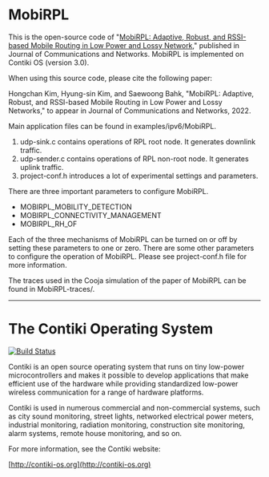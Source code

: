 MobiRPL
============================

This is the open-source code of "[MobiRPL: Adaptive, Robust, and RSSI-based Mobile Routing in Low Power and Lossy Network](https://ieeexplore.ieee.org/document/9718363)," published in Journal of Communications and Networks.
MobiRPL is implemented on Contiki OS (version 3.0).

When using this source code, please cite the following paper:

Hongchan Kim, Hyung-sin Kim, and Saewoong Bahk, "MobiRPL: Adaptive, Robust, and RSSI-based Mobile Routing in Low Power and Lossy Networks," to appear in Journal of Communications and Networks, 2022.

Main application files can be found in examples/ipv6/MobiRPL.
1. udp-sink.c contains operations of RPL root node. It generates downlink traffic.
2. udp-sender.c contains operations of RPL non-root node. It generates uplink traffic.
3. project-conf.h introduces a lot of experimental settings and parameters.

There are three important parameters to configure MobiRPL.
* MOBIRPL_MOBILITY_DETECTION
* MOBIRPL_CONNECTIVITY_MANAGEMENT
* MOBIRPL_RH_OF

Each of the three mechanisms of MobiRPL can be turned on or off by setting these parameters to one or zero.
There are some other parameters to configure the operation of MobiRPL.
Please see project-conf.h file for more information.

The traces used in the Cooja simulation of the paper of MobiRPL can be found in MobiRPL-traces/.


----------------------------

The Contiki Operating System
============================

[![Build Status](https://travis-ci.org/contiki-os/contiki.svg?branch=release-3-0)](https://travis-ci.org/contiki-os/contiki/branches)

Contiki is an open source operating system that runs on tiny low-power
microcontrollers and makes it possible to develop applications that
make efficient use of the hardware while providing standardized
low-power wireless communication for a range of hardware platforms.

Contiki is used in numerous commercial and non-commercial systems,
such as city sound monitoring, street lights, networked electrical
power meters, industrial monitoring, radiation monitoring,
construction site monitoring, alarm systems, remote house monitoring,
and so on.

For more information, see the Contiki website:

[http://contiki-os.org](http://contiki-os.org)
